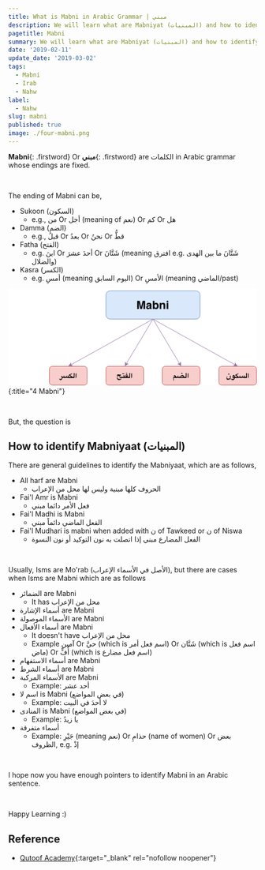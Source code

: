 ```yaml
---
title: What is Mabni in Arabic Grammar | مبني
description: We will learn what are Mabniyat (المبنيات) and how to identify them.
pagetitle: Mabni
summary: We will learn what are Mabniyat (المبنيات) and how to identify them.
date: '2019-02-11'
update_date: '2019-03-02'
tags:
  - Mabni
  - Irab
  - Nahw
label:
  - Nahw
slug: mabni
published: true
image: ./four-mabni.png
---
```


**Mabni**{: .firstword} Or **مبني**{: .firstword} are الكلمات in Arabic grammar whose endings are fixed.

<br/>

The ending of Mabni can be,
- Sukoon (السكون)
  - e.g., من Or أجل (meaning of نعم) Or كم Or هل
- Damma (الضم)
  - e.g., قبلُ Or بعدُ Or نحنُ Or قطُّ
- Fatha (الفتح)
  - e.g. اينَ Or أحدَ عشرَ Or شَتَّانَ (meaning افترق e.g. شَتَّانَ ما بين الهدى والضلال)
- Kasra (الكسر)
  - e.g. أمسِ (meaning اليوم السابق) Or الأمسِ (meaning الماضي/past)

![4 Mabni](./four-mabni.png){:title="4 Mabni"}

<br/>

But, the question is

## How to identify Mabniyaat (المبنيات)
 There are general guidelines to identify the Mabniyaat, which are as follows,
- All harf are Mabni 
  - الحروف كلها مبنية وليس لها محل من الإعراب
- Fai'l Amr is Mabni
  - فعل الأمر دائما مبني
- Fai'l Madhi is Mabni
  - الفعل الماضي دائماً مبني
- Fai'l Mudhari is mabni when added with ن of Tawkeed or ن of Niswa
  - الفعل المضارع مبني إذا اتصلت به نون التوكيد أو نون النسوة

<br/>

Usually, Isms are Mo'rab (الأصل في الأسماء الإعراب), but there are cases when Isms are Mabni which are as follows
- الضمائر are Mabni
  - It has محل من الإعراب
- أسماء الإشارة are Mabni
- الأسماء الموصولة are Mabni
- أسماء الأفعال are Mabni
  - It doesn't have محل من الإعراب
  - Example آمين Or حيَّ (which is  اسم فعل أمر) Or شَتَّان (which is اسم فعل ماض) Or أُفٍّ (which is اسم فعل مضارع)
- أسماء الاستفهام are Mabni
- أسماء الشرط are Mabni
- الأسماء المركبة are Mabni
  - Example: أحد عشر
- اسم لا is Mabni (في بعض المواضع)
  - Example: لا أحدَ في البيت
- المنادى is Mabni (في بعض المواضع)
  - Example: يا زيدُ
- أسماء متفرقة
  - Example: جَيْرِ (meaning نعم) Or حذامِ (name of women) Or بعض الظروف, e.g. إذْ

<br/>

I hope now you have enough pointers to identify Mabni in an Arabic sentence.

<br/>

Happy Learning :)

## Reference
- [Qutoof Academy](https://www.qutoofacademy.com/){:target="_blank" rel="nofollow noopener"}